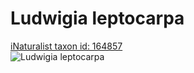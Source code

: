 
Ludwigia leptocarpa
===================
  
[iNaturalist taxon id: 164857](https://www.inaturalist.org/taxa/164857)  
![Ludwigia leptocarpa](https://inaturalist-open-data.s3.amazonaws.com/photos/176801282/medium.jpg)